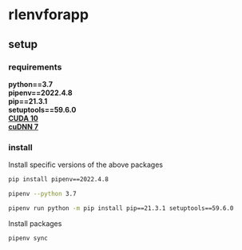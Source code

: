 # rlenvforapp

## setup

### requirements

**python==3.7**  
**pipenv==2022.4.8**  
**pip==21.3.1**  
**setuptools==59.6.0**  
**[CUDA 10](https://developer.nvidia.com/cuda-10.0-download-archive)**  
**[cuDNN 7](https://developer.nvidia.com/rdp/cudnn-archive)**

### install

Install specific versions of the above packages
```bash
pip install pipenv==2022.4.8
```

```bash
pipenv --python 3.7
```

```bash
pipenv run python -m pip install pip==21.3.1 setuptools==59.6.0
```

Install packages
```bash
pipenv sync
```

